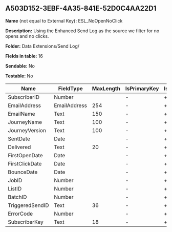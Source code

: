 ## A503D152-3EBF-4A35-841E-52D0C4AA22D1

**Name** (not equal to External Key)**:** ESL_NoOpenNoClick

**Description:** Using the Enhanced Send Log as the source we filter for no opens and no clicks.

**Folder:** Data Extensions/Send Log/

**Fields in table:** 16

**Sendable:** No

**Testable:** No

| Name | FieldType | MaxLength | IsPrimaryKey | IsNullable | DefaultValue |
| --- | --- | --- | --- | --- | --- |
| SubscriberID | Number |  | - | + |  |
| EmailAddress | EmailAddress | 254 | - | + |  |
| EmailName | Text | 150 | - | + |  |
| JourneyName | Text | 100 | - | + |  |
| JourneyVersion | Text | 100 | - | + |  |
| SentDate | Date |  | - | + |  |
| Delivered | Text | 20 | - | + |  |
| FirstOpenDate | Date |  | - | + |  |
| FirstClickDate | Date |  | - | + |  |
| BounceDate | Date |  | - | + |  |
| JobID | Number |  | - | + |  |
| ListID | Number |  | - | + |  |
| BatchID | Number |  | - | + |  |
| TriggeredSendID | Text | 36 | - | + |  |
| ErrorCode | Number |  | - | + |  |
| SubscriberKey | Text | 18 | - | + |  |
